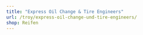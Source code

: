 ```yaml
---
title: "Express Oil Change & Tire Engineers"
url: /troy/express-oil-change-und-tire-engineers/
shop: Reifen
---
```

